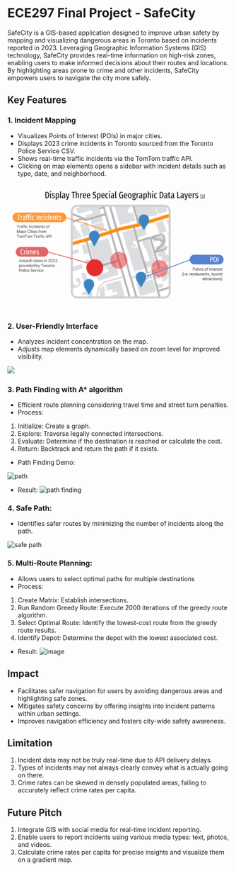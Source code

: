 # ECE297 Final Project - SafeCity
SafeCity is a GIS-based application designed to improve urban safety by mapping and visualizing dangerous areas in Toronto based on incidents reported in 2023. Leveraging Geographic Information Systems (GIS) technology, SafeCity provides real-time information on high-risk zones, enabling users to make informed decisions about their routes and locations. By highlighting areas prone to crime and other incidents, SafeCity empowers users to navigate the city more safely.

## Key Features
### 1. Incident Mapping
- Visualizes Points of Interest (POIs) in major cities.
- Displays 2023 crime incidents in Toronto sourced from the Toronto Police Service CSV.
- Shows real-time traffic incidents via the TomTom traffic API.
- Clicking on map elements opens a sidebar with incident details such as type, date, and neighborhood.
<img src="src/POI.png" width="700">

 
### 2. User-Friendly Interface
- Analyzes incident concentration on the map.
- Adjusts map elements dynamically based on zoom level for improved visibility.

<img src="src/SafeCity Demo.gif" width="700">


### 3. Path Finding with A* algorithm
- Efficient route planning considering travel time and street turn penalties.
- Process:
1. Initialize: Create a graph.
2. Explore: Traverse legally connected intersections.
3. Evaluate: Determine if the destination is reached or calculate the cost.
4. Return: Backtrack and return the path if it exists.
 
- Path Finding Demo:

![path](https://github.com/suyeon240park/ECE297-SafeCity/assets/123034036/75cabfd5-fd3d-4b7e-9ce2-371ed97fa34a)


- Result:
![path finding](https://github.com/suyeon240park/ECE297-SafeCity/assets/123034036/02c3f6c8-f775-47cd-9bcc-44791ba68888)


### 4. Safe Path:
- Identifies safer routes by minimizing the number of incidents along the path.

![safe path](https://github.com/suyeon240park/ECE297-SafeCity/assets/123034036/de441772-7ad9-4c83-8d98-b567bf8bd6ce)


### 5. Multi-Route Planning:
- Allows users to select optimal paths for multiple destinations
- Process:
1. Create Matrix: Establish intersections.
2. Run Random Greedy Route: Execute 2000 iterations of the greedy route algorithm.
3. Select Optimal Route: Identify the lowest-cost route from the greedy route results.
4. Identify Depot: Determine the depot with the lowest associated cost.

- Result:
![image](https://github.com/suyeon240park/ECE297-SafeCity/assets/123034036/54fce5a7-f63a-4de2-9cce-833ae5e8f7a2)


## Impact
- Facilitates safer navigation for users by avoiding dangerous areas and highlighting safe zones.
- Mitigates safety concerns by offering insights into incident patterns within urban settings.
- Improves navigation efficiency and fosters city-wide safety awareness.


## Limitation
1. Incident data may not be truly real-time due to API delivery delays.
2. Types of incidents may not always clearly convey what is actually going on there.
3. Crime rates can be skewed in densely populated areas, failing to accurately reflect crime rates per capita.


## Future Pitch
1. Integrate GIS with social media for real-time incident reporting.
2. Enable users to report incidents using various media types: text, photos, and videos.
3. Calculate crime rates per capita for precise insights and visualize them on a gradient map.

